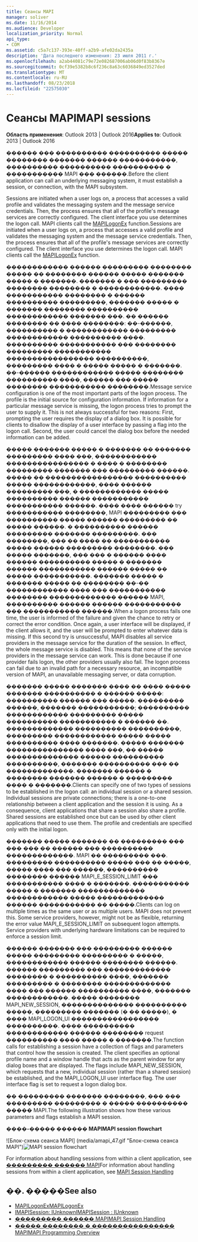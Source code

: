 ```yaml
---
title: Сеансы MAPI
manager: soliver
ms.date: 11/16/2014
ms.audience: Developer
localization_priority: Normal
api_type:
- COM
ms.assetid: c5a7c137-393e-40ff-a2b9-afe02da2435a
description: 'Дата последнего изменения: 23 июля 2011 г.'
ms.openlocfilehash: a2ab44081c79e72e082687006ab06d0f83b8367e
ms.sourcegitcommit: 0cf39e5382b8c6f236c8a63c6036849ed3527ded
ms.translationtype: MT
ms.contentlocale: ru-RU
ms.lasthandoff: 08/23/2018
ms.locfileid: "22575030"
---
```

# <a name="mapi-sessions"></a><span data-ttu-id="b1831-103">Сеансы MAPI</span><span class="sxs-lookup"><span data-stu-id="b1831-103">MAPI sessions</span></span>

<span data-ttu-id="b1831-104">**Область применения**: Outlook 2013 | Outlook 2016</span><span class="sxs-lookup"><span data-stu-id="b1831-104">**Applies to**: Outlook 2013 | Outlook 2016</span></span> 
  
<span data-ttu-id="b1831-105">������ ��� ���������� ���������� ����� �������� ������� ������ �����������, ���������� ���������� ���������� � ����������� MAPI ��� ������.</span><span class="sxs-lookup"><span data-stu-id="b1831-105">Before the client application can call an underlying messaging system, it must establish a session, or connection, with the MAPI subsystem.</span></span>
  
<span data-ttu-id="b1831-p101">Sessions are initiated when a user logs on, a process that accesses a valid profile and validates the messaging system and the message service credentials. Then, the process ensures that all of the profile's message services are correctly configured. The client interface you use determines the logon call. MAPI clients call the [MAPILogonEx](mapilogonex.md) function.</span><span class="sxs-lookup"><span data-stu-id="b1831-p101">Sessions are initiated when a user logs on, a process that accesses a valid profile and validates the messaging system and the message service credentials. Then, the process ensures that all of the profile's message services are correctly configured. The client interface you use determines the logon call. MAPI clients call the [MAPILogonEx](mapilogonex.md) function.</span></span> 
  
<span data-ttu-id="b1831-p102">������������ ������ ��������� �������� ����� �� �������� ������ ����� ������� ����� � �������. ������� � ��� ��������� �������� �������� � ������������. ���� ����������� �������� � ������ ���������� ���������, ������� ����� � ������� �������� ���������� ������������ ������� ���. �� ������ �������� �� ���� ��������: ��-������, ���������� � ������������ ��������� ������������ ���������� ����. ���������� ����������� ��� �������� ��������� ����������� ����������������� ����������, ��������� ���� � ����� ����� � �������. ��-������ ������������ ����� �������� ���������� ����, ������ ��� ����� �������� ����������� ��������.</span><span class="sxs-lookup"><span data-stu-id="b1831-p102">Message service configuration is one of the most important parts of the logon process. The profile is the initial source for configuration information. If information for a particular message service is missing, the logon process tries to prompt the user to supply it. This is not always successful for two reasons: First, prompting the user requires the display of a dialog box. It is possible for clients to disallow the display of a user interface by passing a flag into the logon call. Second, the user could cancel the dialog box before the needed information can be added.</span></span>
  
<span data-ttu-id="b1831-p103">����� ������� ����� � ������� �� ������� ��������� ���� ���, ������������ ���������������� � ���� � �������� ��������� ������� ��� ��������� ������. ����� �� ����������������� ���������� ����� ������������, ���� ������ ��������� ���, � ������������ ����� ���������� ������ ����������� ����������� ������. ���� ���� ������ try ����������� ��������, MAPI ��������� ��� ���������� ����� ������ ��������� �� ����� ������. � ���������� ������ ��������� ������� ���������. ��� ��������, ��� �� ���� �� ����������� ����� ������ ��������� ��������. ��� ����� �������, ��� ��� � ������ ���� ������ ���������� ����� � ������� ������ ����������� ������ ����� �� ����� �����������. ������� ����� � ������� ����� �� �������� ��-�� ������������ ���� ��� ����������� �������� ������������� ������ MAPI, ���������� ������ ������ ����������� ��� ����������� ������.</span><span class="sxs-lookup"><span data-stu-id="b1831-p103">When a logon process fails one time, the user is informed of the failure and given the chance to retry or correct the error condition. Once again, a user interface will be displayed, if the client allows it, and the user will be prompted to enter whatever data is missing. If this second try is unsuccessful, MAPI disables all service providers in the message service for the duration of the session. In effect, the whole message service is disabled. This means that none of the service providers in the message service can work. This is done because if one provider fails logon, the other providers usually also fail. The logon process can fail due to an invalid path for a necessary resource, an incompatible version of MAPI, an unavailable messaging server, or data corruption.</span></span> 
  
<span data-ttu-id="b1831-p104">������� ����� ������� ���� �� ���� ����� ������� ���������� � ������ �����: ���������� ������ ��� �����. ��������� ������, ������� �����������; ���������� ������������ ��������� ����� ���������� ����������� � ������ ��. ������������� ���������� ����������, ��������� ������������ ����� ����� ���������� ���� �������. ����� ������� ��������������� ���� ���, �� ����� �������������� ������ ���������� ����������, ������� ���������� ��� �� �������������. ������� ������ � �������� ������� ������ � ��������� ���� � �������.</span><span class="sxs-lookup"><span data-stu-id="b1831-p104">Clients can specify one of two types of sessions to be established in the logon call: an individual session or a shared session. Individual sessions are private connections; there is a one-to-one relationship between a client application and the session it is using. As a consequence, client applications that share a session also share a profile. Shared sessions are established once but can be used by other client applications that need to use them. The profile and credentials are specified only with the initial logon.</span></span> 
  
<span data-ttu-id="b1831-p105">������� ����� ������� �� ��������� ��� ��� ��� �� ������ ��� ���������� �������������. MAPI �� ��������� ���. ��������� ���������� ����� ��� �� �����, ����� ���� ��� ������, ���������� �������� ������ MAPI_E_SESSION_LIMIT ��� ����������� ���� � �������. ����������� ����� � ������� ������������� ������������ ����� ������������� ������ ����������� �� �����.</span><span class="sxs-lookup"><span data-stu-id="b1831-p105">Clients can log on multiple times as the same user or as multiple users. MAPI does not prevent this. Some service providers, however, might not be as flexible, returning the error value MAPI_E_SESSION_LIMIT on subsequent logon attempts. Service providers with underlying hardware limitations can be required to enforce a session limit.</span></span>
  
<span data-ttu-id="b1831-p106">������ ������� ��� ��������� ������ ����� ��������� ��������� � �����, ������������ ������ �������� ������. ������ ��������� ��� ������������� �������� � ���������� ����, ������� ��������� � �������� ������������� ���� ��� ������ ���������� ����, ������� ������������. ����� �������� MAPI_NEW_SESSION, �������������� ���������� �����, ��������� ������� (� �� �����), � ���� MAPI_LOGON_UI ����������������� ����������. ���� ���������� ������������ ������ �������� request ���������� ���� ����� � �������.</span><span class="sxs-lookup"><span data-stu-id="b1831-p106">The function calls for establishing a session have a collection of flags and parameters that control how the session is created. The client specifies an optional profile name and a window handle that acts as the parent window for any dialog boxes that are displayed. The flags include MAPI_NEW_SESSION, which requests that a new, individual session (rather than a shared session) be established, and the MAPI_LOGON_UI user interface flag. The user interface flag is set to request a logon dialog box.</span></span>
  
<span data-ttu-id="b1831-136">�� ��������� ������� ��������, ��� ��� ��������� ��������� � ����� ���������� ����� MAPI.</span><span class="sxs-lookup"><span data-stu-id="b1831-136">The following illustration shows how these various parameters and flags establish a MAPI session.</span></span>
  
<span data-ttu-id="b1831-137">**����-����� ������ MAPI**</span><span class="sxs-lookup"><span data-stu-id="b1831-137">**MAPI session flowchart**</span></span>
  
<span data-ttu-id="b1831-138">![Блок-схема сеанса MAPI] (media/amapi_47.gif "Блок-схема сеанса MAPI")</span><span class="sxs-lookup"><span data-stu-id="b1831-138">![MAPI session flowchart](media/amapi_47.gif "MAPI session flowchart")</span></span>
  
<span data-ttu-id="b1831-139">For information about handling sessions from within a client application, see [��������� ������ MAPI](mapi-session-handling.md)</span><span class="sxs-lookup"><span data-stu-id="b1831-139">For information about handling sessions from within a client application, see [MAPI Session Handling](mapi-session-handling.md)</span></span>
  
## <a name="see-also"></a><span data-ttu-id="b1831-140">��. �����</span><span class="sxs-lookup"><span data-stu-id="b1831-140">See also</span></span>

- [<span data-ttu-id="b1831-141">MAPILogonEx</span><span class="sxs-lookup"><span data-stu-id="b1831-141">MAPILogonEx</span></span>](mapilogonex.md)  
- [<span data-ttu-id="b1831-142">IMAPISession: IUnknown</span><span class="sxs-lookup"><span data-stu-id="b1831-142">IMAPISession : IUnknown</span></span>](imapisessioniunknown.md)
- [<span data-ttu-id="b1831-143">��������� ������ MAPI</span><span class="sxs-lookup"><span data-stu-id="b1831-143">MAPI Session Handling</span></span>](mapi-session-handling.md)  
- [<span data-ttu-id="b1831-144">����� �������� � ���������������� MAPI</span><span class="sxs-lookup"><span data-stu-id="b1831-144">MAPI Programming Overview</span></span>](mapi-programming-overview.md)

